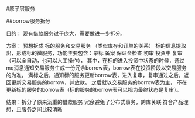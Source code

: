 #原子层服务


##borrow服务拆分

目的： 现有借款服务过于庞大，需要做进一步拆分。

方案： 预想拆成 标的服务和交易服务 （类似库存和订单的关系）
	标的信息提取出，形成标的微服务，功能主要包含：录标 备案 保证金检查 初审 投资中 复审（可以全自动，也可以人工操作），
	其中，在标的进入投资中状态的时候，通过mq消息通知交易服务生成一份冗余borrow表，borrow表在投资阶段以交易服务的为准， 
	满标之后，通知标的服务更新borrow表，进入复审，复审通过之后，返回更新交易服务的borrow，并放款。
	之后就以交易服务的borrow表为主， 不在更新标的服务的borrow表（标的服务的borrow表可以视为最终状态是复审）。

结果：拆分了原来沉重的借款服务
	 冗余避免了分布式事务，跨库关联
     符合产品理想，且服务之间比较清晰
